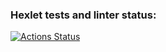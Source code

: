 ### Hexlet tests and linter status:
[![Actions Status](https://github.com/tychkovas/js-react-developer-project-12/workflows/hexlet-check/badge.svg)](https://github.com/tychkovas/js-react-developer-project-12/actions)